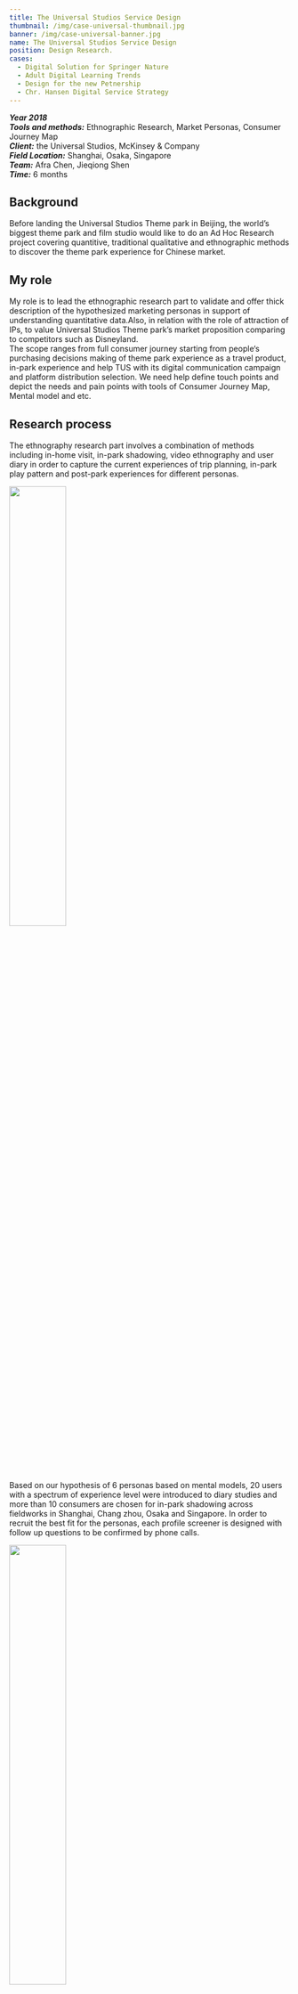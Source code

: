 ```yaml
---
title: The Universal Studios Service Design
thumbnail: /img/case-universal-thumbnail.jpg
banner: /img/case-universal-banner.jpg
name: The Universal Studios Service Design
position: Design Research.
cases:
  - Digital Solution for Springer Nature
  - Adult Digital Learning Trends
  - Design for the new Petnership
  - Chr. Hansen Digital Service Strategy
---
```

***Year 2018*** \
***Tools and methods:*** Ethnographic Research, Market Personas, Consumer Journey Map\
***Client:***  the Universal Studios, McKinsey & Company\
***Field Location:*** Shanghai, Osaka, Singapore\
***Team:*** Afra Chen, Jieqiong Shen\
***Time:*** 6 months

## **Background**

Before landing the Universal Studios Theme park in Beijing, the world’s biggest theme park and film studio would like to do an Ad Hoc Research project covering quantitive, traditional qualitative and ethnographic methods to discover the theme park experience for Chinese market.

## **My role**

My role is to lead the ethnographic research part to validate and offer thick description of the hypothesized marketing personas in support of understanding quantitative data.Also, in relation with the role of attraction of IPs, to value Universal Studios Theme park’s market proposition comparing to competitors such as Disneyland.\
The scope ranges from full consumer journey starting from people‘s purchasing decisions making of theme park experience as a travel product, in-park experience and help TUS with its digital communication campaign and platform distribution selection. We need help define touch points and depict the needs and pain points with tools of Consumer Journey Map, Mental model and etc.

## Research process

The ethnography research part involves a combination of methods including in-home visit, in-park shadowing, video ethnography and user diary in order to capture the current experiences of trip planning, in-park play pattern and post-park experiences for different personas.

<img src="/img/case-universal-3.jpg" style="width:45%" index="" />

\
Based on our hypothesis of 6 personas based on mental models, 20 users with a spectrum of experience level were introduced to diary studies and more than 10 consumers are chosen for in-park shadowing across fieldworks in Shanghai, Chang zhou, Osaka and Singapore. In order to recruit the best fit for the personas, each profile screener is designed with follow up questions to be confirmed by phone calls.

<img src="/img/case-universal-8.jpg" style="width:45%" index="" />

Four research stages equipped with different methods are applied to offer data from different granularity covering aspects of behaviours, habitus and emotions. After each stage, we were able to produce and update client with datas in various forms.

<img src="/img/case-universal-13.jpg" style="width:45%" index="" />

These data were able to inspire design at touch points such as Arrival, Ticketing, Queueing, Food & Beverage selection, Merchandising, Navigation and all the digital interactions throughout the journey.

<img src="/img/case-universal-14.jpg" style="width:45%" index="" />

The final report covers video clips to illustrate the current experience and the social and cultural themes to understand the trend of theme park travel in China market.

<img src="/img/case-universal-5.jpg" style="width:45%" index="" />